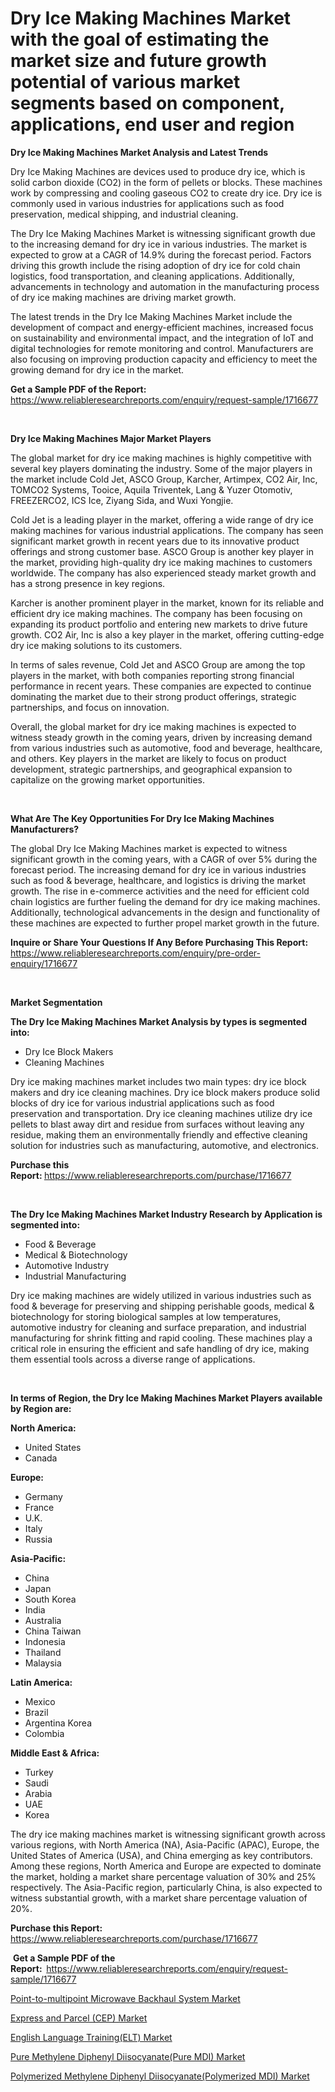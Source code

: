 <p><h1>Dry Ice Making Machines Market with the goal of estimating the market size and future growth potential of various market segments based on component, applications, end user and region</h1></p><p><strong>Dry Ice Making Machines Market Analysis and Latest Trends</strong></p>
<p><p>Dry Ice Making Machines are devices used to produce dry ice, which is solid carbon dioxide (CO2) in the form of pellets or blocks. These machines work by compressing and cooling gaseous CO2 to create dry ice. Dry ice is commonly used in various industries for applications such as food preservation, medical shipping, and industrial cleaning.</p><p>The Dry Ice Making Machines Market is witnessing significant growth due to the increasing demand for dry ice in various industries. The market is expected to grow at a CAGR of 14.9% during the forecast period. Factors driving this growth include the rising adoption of dry ice for cold chain logistics, food transportation, and cleaning applications. Additionally, advancements in technology and automation in the manufacturing process of dry ice making machines are driving market growth.</p><p>The latest trends in the Dry Ice Making Machines Market include the development of compact and energy-efficient machines, increased focus on sustainability and environmental impact, and the integration of IoT and digital technologies for remote monitoring and control. Manufacturers are also focusing on improving production capacity and efficiency to meet the growing demand for dry ice in the market.</p></p>
<p><strong>Get a Sample PDF of the Report:&nbsp;</strong> <a href="https://www.reliableresearchreports.com/enquiry/request-sample/1716677">https://www.reliableresearchreports.com/enquiry/request-sample/1716677</a></p>
<p>&nbsp;</p>
<p><strong>Dry Ice Making Machines Major Market Players</strong></p>
<p><p>The global market for dry ice making machines is highly competitive with several key players dominating the industry. Some of the major players in the market include Cold Jet, ASCO Group, Karcher, Artimpex, CO2 Air, Inc, TOMCO2 Systems, Tooice, Aquila Triventek, Lang & Yuzer Otomotiv, FREEZERCO2, ICS Ice, Ziyang Sida, and Wuxi Yongjie.</p><p>Cold Jet is a leading player in the market, offering a wide range of dry ice making machines for various industrial applications. The company has seen significant market growth in recent years due to its innovative product offerings and strong customer base. ASCO Group is another key player in the market, providing high-quality dry ice making machines to customers worldwide. The company has also experienced steady market growth and has a strong presence in key regions.</p><p>Karcher is another prominent player in the market, known for its reliable and efficient dry ice making machines. The company has been focusing on expanding its product portfolio and entering new markets to drive future growth. CO2 Air, Inc is also a key player in the market, offering cutting-edge dry ice making solutions to its customers.</p><p>In terms of sales revenue, Cold Jet and ASCO Group are among the top players in the market, with both companies reporting strong financial performance in recent years. These companies are expected to continue dominating the market due to their strong product offerings, strategic partnerships, and focus on innovation.</p><p>Overall, the global market for dry ice making machines is expected to witness steady growth in the coming years, driven by increasing demand from various industries such as automotive, food and beverage, healthcare, and others. Key players in the market are likely to focus on product development, strategic partnerships, and geographical expansion to capitalize on the growing market opportunities.</p></p>
<p>&nbsp;</p>
<p><strong>What Are The Key Opportunities For Dry Ice Making Machines Manufacturers?</strong></p>
<p><p>The global Dry Ice Making Machines market is expected to witness significant growth in the coming years, with a CAGR of over 5% during the forecast period. The increasing demand for dry ice in various industries such as food & beverage, healthcare, and logistics is driving the market growth. The rise in e-commerce activities and the need for efficient cold chain logistics are further fueling the demand for dry ice making machines. Additionally, technological advancements in the design and functionality of these machines are expected to further propel market growth in the future.</p></p>
<p><strong>Inquire or Share Your Questions If Any Before Purchasing This Report:</strong> <a href="https://www.reliableresearchreports.com/enquiry/pre-order-enquiry/1716677">https://www.reliableresearchreports.com/enquiry/pre-order-enquiry/1716677</a></p>
<p>&nbsp;</p>
<p><strong>Market Segmentation</strong></p>
<p><strong>The Dry Ice Making Machines Market Analysis by types is segmented into:</strong></p>
<p><ul><li>Dry Ice Block Makers</li><li>Cleaning Machines</li></ul></p>
<p><p>Dry ice making machines market includes two main types: dry ice block makers and dry ice cleaning machines. Dry ice block makers produce solid blocks of dry ice for various industrial applications such as food preservation and transportation. Dry ice cleaning machines utilize dry ice pellets to blast away dirt and residue from surfaces without leaving any residue, making them an environmentally friendly and effective cleaning solution for industries such as manufacturing, automotive, and electronics.</p></p>
<p><strong>Purchase this Report:&nbsp;</strong><a href="https://www.reliableresearchreports.com/purchase/1716677">https://www.reliableresearchreports.com/purchase/1716677</a></p>
<p>&nbsp;</p>
<p><strong>The Dry Ice Making Machines Market Industry Research by Application is segmented into:</strong></p>
<p><ul><li>Food & Beverage</li><li>Medical & Biotechnology</li><li>Automotive Industry</li><li>Industrial Manufacturing</li></ul></p>
<p><p>Dry ice making machines are widely utilized in various industries such as food & beverage for preserving and shipping perishable goods, medical & biotechnology for storing biological samples at low temperatures, automotive industry for cleaning and surface preparation, and industrial manufacturing for shrink fitting and rapid cooling. These machines play a critical role in ensuring the efficient and safe handling of dry ice, making them essential tools across a diverse range of applications.</p></p>
<p>&nbsp;</p>
<p><strong>In terms of Region, the Dry Ice Making Machines Market Players available by Region are:</strong></p>
<p>
    <p> <strong> North America: </strong>
        <ul>
            <li>United States</li>
            <li>Canada</li>
        </ul>
        </p> 
    <p> <strong> Europe: </strong>
        <ul>
            <li>Germany</li>
            <li>France</li>
            <li>U.K.</li>
            <li>Italy</li>
            <li>Russia</li>
        </ul>
        </p> 
    <p> <strong> Asia-Pacific: </strong>
        <ul>
            <li>China</li>
            <li>Japan</li>
            <li>South Korea</li>
            <li>India</li>
            <li>Australia</li>
            <li>China Taiwan</li>
            <li>Indonesia</li>
            <li>Thailand</li>
            <li>Malaysia</li>
        </ul>
        </p> 
    <p> <strong> Latin America: </strong>
        <ul>
            <li>Mexico</li>
            <li>Brazil</li>
            <li>Argentina Korea</li>
            <li>Colombia</li>
        </ul>
        </p> 
    <p> <strong> Middle East & Africa: </strong>
        <ul>
            <li>Turkey</li>
            <li>Saudi</li>
            <li>Arabia</li>
            <li>UAE</li>
            <li>Korea</li>
        </ul>
    </p>
    </p>
<p><p>The dry ice making machines market is witnessing significant growth across various regions, with North America (NA), Asia-Pacific (APAC), Europe, the United States of America (USA), and China emerging as key contributors. Among these regions, North America and Europe are expected to dominate the market, holding a market share percentage valuation of 30% and 25% respectively. The Asia-Pacific region, particularly China, is also expected to witness substantial growth, with a market share percentage valuation of 20%.</p></p>
<p><strong>Purchase this Report: </strong><a href="https://www.reliableresearchreports.com/purchase/1716677">https://www.reliableresearchreports.com/purchase/1716677</a></p>
<p>&nbsp;<strong>Get a Sample PDF of the Report:&nbsp;&nbsp;</strong><a href="https://www.reliableresearchreports.com/enquiry/request-sample/1716677">https://www.reliableresearchreports.com/enquiry/request-sample/1716677</a></p>
<p><strong></strong></p>
<p><p><a href="https://medium.com/@donaldyoung656/point-to-multipoint-microwave-backhaul-system-market-research-report-its-history-and-forecast-2024-67c508c1458e">Point-to-multipoint Microwave Backhaul System Market</a></p><p><a href="https://medium.com/@donaldyoung656/decoding-express-and-parcel-cep-market-metrics-market-share-trends-and-growth-patterns-9f4138aebb5b">Express and Parcel (CEP) Market</a></p><p><a href="https://medium.com/@donaldyoung656/english-language-training-elt-market-analysis-its-cagr-market-segmentation-and-global-industry-4e766694db63">English Language Training(ELT) Market</a></p><p><a href="https://github.com/angelajermaine/Market-Research-Report-List-2/blob/main/pure-methylene-diphenyl-diisocyanatepure-mdi-market.md">Pure Methylene Diphenyl Diisocyanate(Pure MDI) Market</a></p><p><a href="https://github.com/provorikovar/Market-Research-Report-List-3/blob/main/polymerized-methylene-diphenyl-diisocyanatepolymerized-mdi-market.md">Polymerized Methylene Diphenyl Diisocyanate(Polymerized MDI) Market</a></p></p>